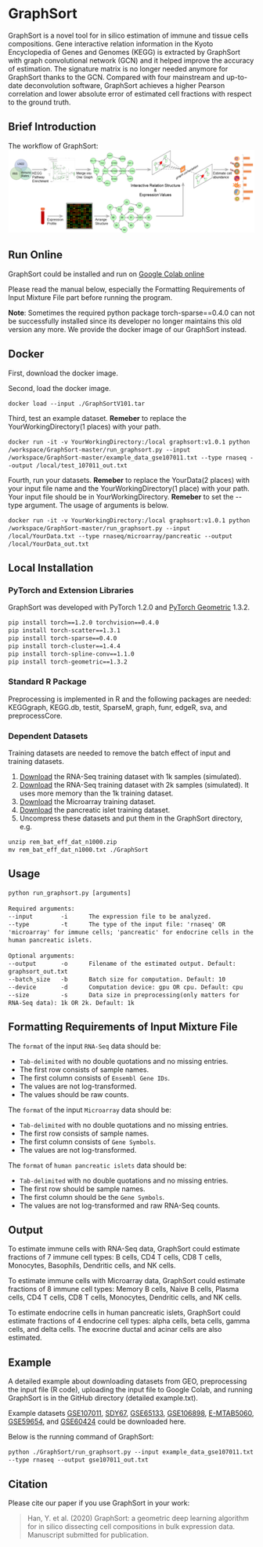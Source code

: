 # GraphSort
GraphSort is a novel tool for in silico estimation of immune and tissue cells compositions. Gene interactive relation information in the Kyoto Encyclopedia of Genes and Genomes (KEGG) is extracted by GraphSort with graph convolutional network (GCN) and it helped improve the accuracy of estimation. The signature matrix is no longer needed anymore for GraphSort thanks to the GCN. Compared with four mainstream and up-to-date deconvolution software, GraphSort achieves a higher Pearson correlation and lower absolute error of estimated cell fractions with respect to the ground truth.

## Brief Introduction
The workflow of GraphSort:
![alt text](https://github.com/HelloYiHan/GraphSort/blob/master/FigInGitHub.png?raw=true)

## Run Online
GraphSort could be installed and run on [Google Colab online](https://colab.research.google.com/drive/1n8IYkP8SeSOhyrYDdcJYJ6EtMwK7NWBn?usp=sharing)

Please read the manual below, especially the Formatting Requirements of Input Mixture File part before running the program.

**Note**: Sometimes the required python package torch-sparse==0.4.0 can not be successfully installed since its developer no longer maintains this old version any more. We provide the docker image of our GraphSort instead.

## Docker
First, download the  docker image.

Second, load the docker image.
```shell
docker load --input ./GraphSortV101.tar
```

Third, test an example dataset. **Remeber** to replace the YourWorkingDirectory(1 places) with your path.

```shell
docker run -it -v YourWorkingDirectory:/local graphsort:v1.0.1 python /workspace/GraphSort-master/run_graphsort.py --input /workspace/GraphSort-master/example_data_gse107011.txt --type rnaseq --output /local/test_107011_out.txt
```

Fourth, run your datasets. **Remeber** to replace the YourData(2 places) with your input file name and the YourWorkingDirectory(1 place) with your path. Your input file should be in YourWorkingDirectory. **Remeber** to set the --type argument. The usage of arguments is below. 

```shell
docker run -it -v YourWorkingDirectory:/local graphsort:v1.0.1 python /workspace/GraphSort-master/run_graphsort.py --input /local/YourData.txt --type rnaseq/microarray/pancreatic --output /local/YourData_out.txt
```

## Local Installation

### PyTorch and Extension Libraries
GraphSort was developed with PyTorch 1.2.0 and [PyTorch Geometric](https://github.com/rusty1s/pytorch_geometric) 1.3.2.
```
pip install torch==1.2.0 torchvision==0.4.0
pip install torch-scatter==1.3.1
pip install torch-sparse==0.4.0
pip install torch-cluster==1.4.4
pip install torch-spline-conv==1.1.0
pip install torch-geometric==1.3.2
```
### Standard R Package
Preprocessing is implemented in R and the following packages are needed: KEGGgraph, KEGG.db, testit, SparseM, graph, funr, edgeR, sva, and preprocessCore.

### Dependent Datasets
Training datasets are needed to remove the batch effect of input and training datasets.

1. [Download](https://drive.google.com/file/d/18DoMwpMa8PFajx_Q-gXWMrWOsEYBkXtE/view?usp=sharing) the RNA-Seq training dataset with 1k samples (simulated).
2. [Download](https://drive.google.com/file/d/19K_qwpuI5eHPr1l5He3p0vY8wt3Uq7sH/view?usp=sharing) the RNA-Seq training dataset with 2k samples (simulated). It uses more memory than the 1k training dataset.
3. [Download](https://drive.google.com/file/d/1NnlqQbPd2xC7lHSZaeVWTz6MuBhI_RLm/view?usp=sharing) the Microarray training dataset.
4. [Download](https://drive.google.com/file/d/1erBWx8JNFzfePlIXriulrghxaaKAHxl7/view?usp=sharing) the pancreatic islet training dataset.
5. Uncompress these datasets and put them in the GraphSort directory, e.g.
```
unzip rem_bat_eff_dat_n1000.zip
mv rem_bat_eff_dat_n1000.txt ./GraphSort
```

## Usage
```
python run_graphsort.py [arguments]

Required arguments:
--input        -i      The expression file to be analyzed.
--type         -t      The type of the input file: 'rnaseq' OR 'microarray' for immune cells; 'pancreatic' for endocrine cells in the human pancreatic islets.

Optional arguments:
--output       -o      Filename of the estimated output. Default: graphsort_out.txt
--batch_size   -b      Batch size for computation. Default: 10
--device       -d      Computation device: gpu OR cpu. Default: cpu
--size         -s      Data size in preprocessing(only matters for RNA-Seq data): 1k OR 2k. Default: 1k
```
## Formatting Requirements of Input Mixture File 
The `format` of the input `RNA-Seq` data should be:
* `Tab-delimited` with no double quotations and no missing entries.
* The first row consists of sample names.
* The first column consists of `Ensembl Gene IDs`.
* The values are not log-transformed.
* The values should be raw counts.

The `format` of the input `Microarray` data should be:
* `Tab-delimited` with no double quotations and no missing entries.
* The first row consists of sample names.
* The first column consists of `Gene Symbols`.
* The values are not log-transformed.

The `format` of  `human pancreatic islets` data should be:
* `Tab-delimited` with no double quotations and no missing entries.
* The first row should be sample names.
* The first column should be the `Gene Symbols`.
* The values are not log-transformed and raw RNA-Seq counts.

## Output
To estimate immune cells with RNA-Seq data, GraphSort could estimate fractions of 7 immune cell types: B cells, CD4 T cells, CD8 T cells, Monocytes, Basophils, Dendritic cells, and NK cells.

To estimate immune cells with Microarray data, GraphSort could estimate fractions of 8 immune cell types: Memory B cells, Naive B cells, Plasma cells, CD4 T cells, CD8 T cells, Monocytes, Dendritic cells, and NK cells.

To estimate endocrine cells in human pancreatic islets, GraphSort could estimate fractions of 4 endocrine cell types: alpha cells, beta cells, gamma cells, and delta cells. The exocrine ductal and acinar cells are also estimated.

## Example
A detailed example about downloading datasets from GEO, preprocessing the input file (R code), uploading the input file to Google Colab, and running GraphSort is in the GitHub directory (detailed example.txt).

Example datasets [GSE107011](https://drive.google.com/file/d/1nqR8C_x8uX8J6ifZqmfnF29cLTvRkhkQ/view?usp=sharing), [SDY67](https://drive.google.com/file/d/1tTb4dSL_xj-eEoaRuu27faOX07gRBNNX/view?usp=sharing), [GSE65133](https://drive.google.com/file/d/1j9taMZvFkD8mTs0hLjRLn0PijLyIhI0z/view?usp=sharing), [GSE106898](https://drive.google.com/file/d/1eLcqgCdDG7aVoa-cNpSORG5wkYPPgyuz/view?usp=sharing), [E-MTAB5060](https://drive.google.com/file/d/1tS6RdUj93iKTzYfjAq7Eq0Y-SBQXjxcB/view?usp=sharing), [GSE59654](https://drive.google.com/file/d/1T4CROU-iJX3mZfKAhNsxsO4sxuFhcwnJ/view?usp=sharing), and [GSE60424](https://drive.google.com/file/d/1_TEzuku9ePRiKFpHUzbsQVK8xEX5Er1A/view?usp=sharing) could be downloaded here.

Below is the running command of GraphSort:

```
python ./GraphSort/run_graphsort.py --input example_data_gse107011.txt --type rnaseq --output gse107011_out.txt
```

## Citation
Please cite our paper if you use GraphSort in your work:
> Han, Y. et al. (2020) GraphSort: a geometric deep learning algorithm for in silico dissecting cell compositions in bulk expression data. Manuscript submitted for publication.
